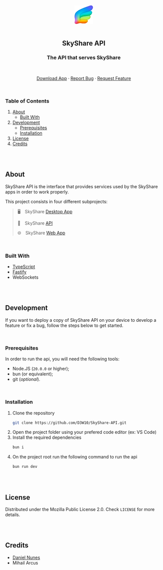<br />
<br />
<div align="center">
    <a href="https://github.com/D3W10/SkyShare-API">
        <img src="https://raw.githubusercontent.com/D3W10/SkyShare/main/static/logo.svg" alt="Logo" width="60" height="60">
    </a>
    <br />
    <br />
    <h2 align="center">SkyShare API</h2>
    <h3 align="center">The API that serves SkyShare</h3>
    <br />
    <p align="center">
        <a href="https://github.com/D3W10/SkyShare/releases">Download App</a>
        ·
        <a href="https://github.com/D3W10/SkyShare-API/issues">Report Bug</a>
        ·
        <a href="https://github.com/D3W10/SkyShare-API/issues">Request Feature</a>
    </p>
</div>
<br />

### Table of Contents
1. [About](#about)
    - [Built With](#built-with)
2. [Development](#development)
    - [Prerequisites](#prerequisites)
    - [Installation](#installation)
3. [License](#license)
4. [Credits](#credits)

<br />
<br />

## About

SkyShare API is the interface that provides services used by the SkyShare apps in order to work properly.


This project consists in four different subprojects:
> 🖥️&emsp;SkyShare [Desktop App](https://github.com/D3W10/SkyShare)
>
> 🔌&emsp;SkyShare [API](https://github.com/D3W10/SkyShare-API)
>
> 🌐&emsp;SkyShare [Web App](https://github.com/D3W10/SkyShare-Web)

<br />

### Built With

- [TypeScript](https://www.typescriptlang.org/)
- [Fastify](https://fastify.dev/)
- WebSockets

<br />
<br />

## Development

If you want to deploy a copy of SkyShare API on your device to develop a feature or fix a bug, follow the steps below to get started.

<br />

### Prerequisites

In order to run the api, you will need the following tools:
- Node.JS (`20.0.0` or higher);
- bun (or equivalent);
- git (*optional*).

<br />

### Installation

1. Clone the repository
    ```sh
    git clone https://github.com/D3W10/SkyShare-API.git
    ```
2. Open the project folder using your prefered code editor (ex: VS Code)
3. Install the required dependencies
    ```sh
    bun i
    ```
4. On the project root run the following command to run the api
    ```sh
    bun run dev
    ```

<br />
<br />

## License

Distributed under the Mozilla Public License 2.0. Check `LICENSE` for more details.

<br />
<br />

## Credits

- [Daniel Nunes](https://d3w10.netlify.app/)
- Mihail Arcus